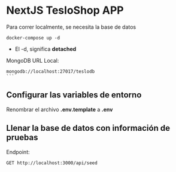 # NextJS TesloShop APP

Para correr localmente, se necesita la base de datos

```
docker-compose up -d
```

- El -d, significa **detached**

MongoDB URL Local:

````
mongodb://localhost:27017/teslodb
```
````

## Configurar las variables de entorno

Renombrar el archivo **.env.template** a **.env**

## Llenar la base de datos con información de pruebas

Endpoint:

```
GET http://localhost:3000/api/seed
```
